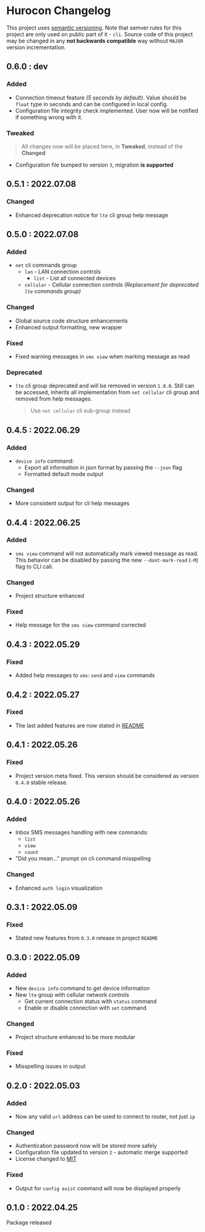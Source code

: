 # Hurocon Changelog
This project uses [semantic versioning](https://semver.org/). Note that semver rules for this project are only used on public part of it - `cli`. Source code of this project may be changed in any **not backwards compatible** way without `MAJOR` version incrementation.


## 0.6.0 : dev
### Added
- Connection timeout feature *(5 seconds by default)*. Value should be `float` type in seconds and can be configured in local config.
- Configuration file integrity check implemented. User now will be notified if something wrong with it.

### Tweaked
> All changes now will be placed here, in **Tweaked**, instead of the **Changed**
- Configuration file bumped to version `3`, migration **is supported**


## 0.5.1 : 2022.07.08
### Changed
- Enhanced deprecation notice for `lte` cli group help message


## 0.5.0 : 2022.07.08
### Added
- `net` cli commands group
  - `lan` - LAN connection controls
    - `list` - List all connected devices
  - `cellular` - Cellular connection controls *(Replacement for deprecated `lte` commands group)*

### Changed
- Global source code structure enhancements
- Enhanced output formatting, new wrapper

### Fixed
- Fixed warning messages in `sms view` when marking message as read

### Deprecated
- `lte` cli group deprecated and will be removed in version `1.0.0`. Still can be accessed, inherits all implementation from `net cellular` cli group and removed from help messages.
  > Use `net cellular` cli sub-group instead


## 0.4.5 : 2022.06.29
### Added
- `device info` command:
  - Export all information in json format by passing the `--json` flag
  - Formatted default mode output

### Changed
- More consistent output for cli help messages


## 0.4.4 : 2022.06.25
### Added
- `sms view` command will not automatically mark viewed message as read. This behavior can be disabled by passing the new `--dont-mark-read` (`-M`) flag to CLI call.

### Changed
- Project structure enhanced

### Fixed
- Help message for the `sms view` command corrected


## 0.4.3 : 2022.05.29
### Fixed
- Added help messages to `sms`: `send` and `view` commands


## 0.4.2 : 2022.05.27
### Fixed
- The last added features are now stated in [README](./README.md)


## 0.4.1 : 2022.05.26
### Fixed
- Project version meta fixed. This version should be considered as version `0.4.0` stable release.


## 0.4.0 : 2022.05.26
### Added
- Inbox SMS messages handling with new commands:
  - `list`
  - `view`
  - `count`
- "Did you mean..." prompt on cli command misspelling

### Changed
- Enhanced `auth login` visualization


## 0.3.1 : 2022.05.09
### Fixed
- Stated new features from `0.3.0` release in project `README`


## 0.3.0 : 2022.05.09
### Added
- New `device info` command to get device information
- New `lte` group with cellular network controls
  - Get current connection status with `status` command
  - Enable or disable connection with `set` command

### Changed
- Project structure enhanced to be more modular

### Fixed
- Misspelling issues in output


## 0.2.0 : 2022.05.03
### Added
- Now any valid `url` address can be used to connect to router, not just `ip`

### Changed
- Authentication password now will be stored more safely
- Configuration file updated to version `2` - automatic merge supported
- License changed to [MIT](./LICENSE)

### Fixed
- Output for `config exist` command will now be displayed properly


## 0.1.0 : 2022.04.25
Package released
